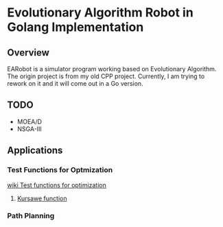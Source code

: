 # Evolutionary Algorithm Robot in Golang Implementation

## Overview
EARobot is a simulator program working based on Evolutionary Algorithm. The origin project is from my old CPP project. Currently, I am trying to rework on it and it will come out in a Go version.

## TODO

- MOEA/D 
- NSGA-III

## Applications

### Test Functions for Optmization
[wiki Test functions for optimization](https://en.wikipedia.org/wiki/Test_functions_for_optimization)

1. [Kursawe function](./cmd/testfunction/kursawe.go)

### Path Planning
